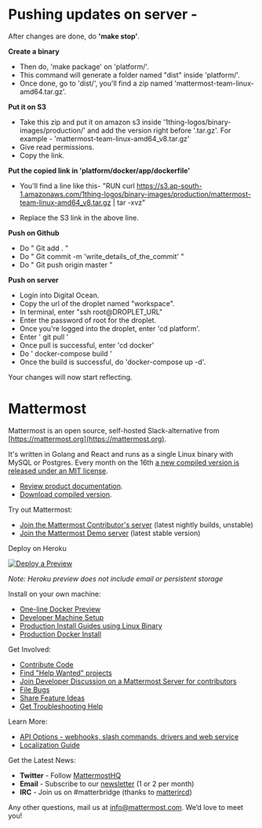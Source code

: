 # Pushing updates on server - 

After changes are done, do **'make stop'**.

**Create a binary**
- Then do, 'make package' on 'platform/'.
- This command will generate a folder named "dist" inside 'platform/'.
- Once done, go to 'dist/', you'll find a zip named 'mattermost-team-linux-amd64.tar.gz'.

**Put it on S3**
- Take this zip and put it on amazon s3 inside '1thing-logos/binary-images/production/' and add the version right before '.tar.gz'. For example - 
'mattermost-team-linux-amd64_v8.tar.gz'
- Give read permissions.
- Copy the link.

**Put the copied link in 'platform/docker/app/dockerfile'**

- You'll find a line like this-
"RUN curl https://s3.ap-south-1.amazonaws.com/1thing-logos/binary-images/production/mattermost-team-linux-amd64_v8.tar.gz | tar -xvz"

- Replace the S3 link in the above line.


**Push on Github**
- Do " Git add . "
- Do " Git commit -m 'write_details_of_the_commit' "
- Do " Git push origin master "

**Push on server**
- Login into Digital Ocean.
- Copy the url of the droplet named "workspace".
- In terminal, enter "ssh root@DROPLET_URL"
- Enter the password of root for the droplet.
- Once you're logged into the droplet, enter 'cd platform'.
- Enter ' git pull '
- Once pull is successful, enter 'cd docker'
- Do ' docker-compose build '
- Once the build is successful, do 'docker-compose up -d'.

Your changes will now start reflecting.


# Mattermost

Mattermost is an open source, self-hosted Slack-alternative from [https://mattermost.org](https://mattermost.org).

It's written in Golang and React and runs as a single Linux binary with MySQL or Postgres. Every month on the 16th [a new compiled version is released under an MIT license](https://www.mattermost.org/download/).

- [Review product documentation](http://docs.mattermost.com/).
- [Download compiled version](https://mattermost.org/download).

Try out Mattermost: 

- [Join the Mattermost Contributor's server](https://pre-release.mattermost.com/) (latest nightly builds, unstable)
- [Join the Mattermost Demo server](https://demo.mattermost.com) (latest stable version)

Deploy on Heroku 

[![Deploy a Preview](https://www.herokucdn.com/deploy/button.svg)](https://heroku.com/deploy?template=https://github.com/mattermost/mattermost-heroku)

_Note: Heroku preview does not include email or persistent storage_

Install on your own machine: 

- [One-line Docker Preview](http://docs.mattermost.com/install/docker-local-machine.html#one-line-docker-install) 
- [Developer Machine Setup](https://docs.mattermost.com/developer/dev-setup.html)
- [Production Install Guides using Linux Binary](http://www.mattermost.org/installation/)
- [Production Docker Install](https://docs.mattermost.com/install/prod-docker.html) 

Get Involved:

- [Contribute Code](http://docs.mattermost.com/developer/contribution-guide.html)
- [Find "Help Wanted" projects](https://mattermost.atlassian.net/issues/?filter=10101)
- [Join Developer Discussion on a Mattermost Server for contributors](https://pre-release.mattermost.com/signup_user_complete/?id=f1924a8db44ff3bb41c96424cdc20676)
- [File Bugs](http://www.mattermost.org/filing-issues/)
- [Share Feature Ideas](http://www.mattermost.org/feature-requests/)
- [Get Troubleshooting Help](https://forum.mattermost.org/t/how-to-use-the-troubleshooting-forum/150)

Learn More:

- [API Options - webhooks, slash commands, drivers and web service](http://docs.mattermost.com/developer/api.html)
- [Localization Guide](http://docs.mattermost.com/developer/localization.html#translation-process)

Get the Latest News:

- **Twitter** - Follow [MattermostHQ](https://twitter.com/mattermosthq)
- **Email** - Subscribe to our [newsletter](http://mattermost.us11.list-manage.com/subscribe?u=6cdba22349ae374e188e7ab8e&id=2add1c8034) (1 or 2 per month)
- **IRC** - Join us on #matterbridge (thanks to [matterircd](https://github.com/42wim/matterircd))

Any other questions, mail us at info@mattermost.com. We’d love to meet you!
